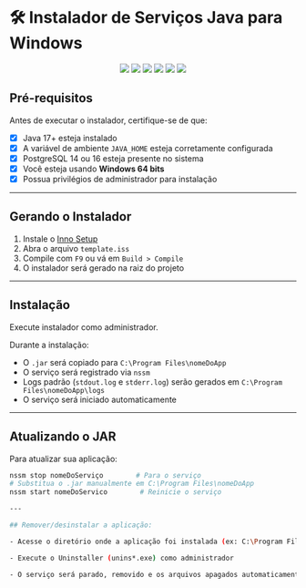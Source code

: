 # 🛠️ Instalador de Serviços Java para Windows

<p align="center">
  <img src="https://img.shields.io/badge/Inno%20Setup-v6.2.2-blue?logo=inno-setup" />
  <img src="https://img.shields.io/badge/NSSM-Service_Manager-lightgrey" />
  <img src="https://img.shields.io/badge/Java-17%2B-orange?logo=java" />
  <img src="https://img.shields.io/badge/PostgreSQL-14%2F16-blue?logo=postgresql" />
  <img src="https://img.shields.io/badge/Windows-64--bit-lightblue?logo=windows" />
  <img src="https://img.shields.io/badge/License-MIT-green" />
</p>


## Pré-requisitos

Antes de executar o instalador, certifique-se de que:

- [x] Java 17+ esteja instalado
- [x] A variável de ambiente `JAVA_HOME` esteja corretamente configurada
- [x] PostgreSQL 14 ou 16 esteja presente no sistema
- [x] Você esteja usando **Windows 64 bits**
- [x] Possua privilégios de administrador para instalação

---

## Gerando o Instalador

1. Instale o [Inno Setup](https://jrsoftware.org/isdl.php)
2. Abra o arquivo `template.iss`
3. Compile com `F9` ou vá em `Build > Compile`
4. O instalador será gerado na raiz do projeto

---

## Instalação

Execute instalador como administrador.

Durante a instalação:

- O `.jar` será copiado para `C:\Program Files\nomeDoApp`
- O serviço será registrado via `nssm`
- Logs padrão (`stdout.log` e `stderr.log`) serão gerados em `C:\Program Files\nomeDoApp\logs`
- O serviço será iniciado automaticamente

---

## Atualizando o JAR

Para atualizar sua aplicação:

```bash
nssm stop nomeDoServiço        # Para o serviço
# Substitua o .jar manualmente em C:\Program Files\nomeDoApp
nssm start nomeDoServico        # Reinicie o serviço

---

## Remover/desinstalar a aplicação:

- Acesse o diretório onde a aplicação foi instalada (ex: C:\Program Files\nomeDoApp)

- Execute o Uninstaller (unins*.exe) como administrador

- O serviço será parado, removido e os arquivos apagados automaticamente